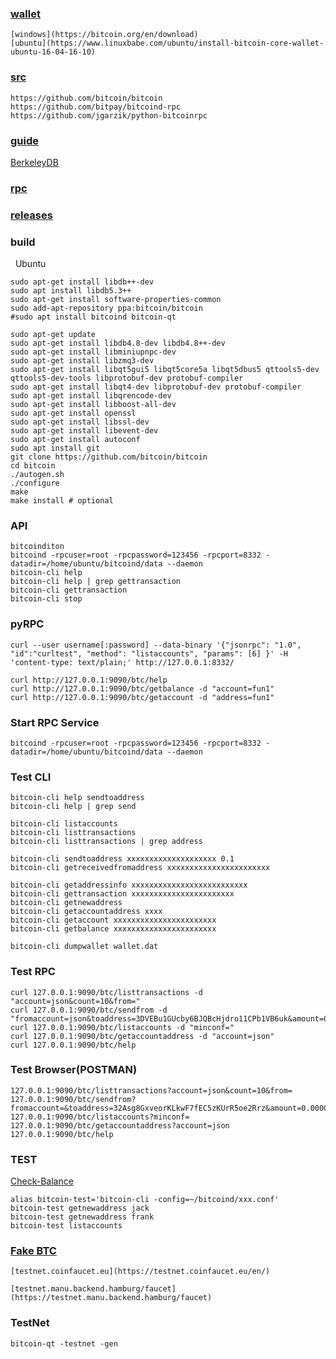 ### [wallet](https://bitcoin.org/en/download)

    [windows](https://bitcoin.org/en/download)
    [ubuntu](https://www.linuxbabe.com/ubuntu/install-bitcoin-core-wallet-ubuntu-16-04-16-10)
    
### [src](https://github.com/bitcoin/bitcoin)

    https://github.com/bitcoin/bitcoin
    https://github.com/bitpay/bitcoind-rpc
    https://github.com/jgarzik/python-bitcoinrpc
    
### [guide](https://github.com/bitcoin/bitcoin/tree/master/doc)

   [BerkeleyDB](https://github.com/bitcoin/bitcoin/blob/master/doc/build-openbsd.md)

### [rpc](https://en.bitcoin.it/wiki/API_reference_%28JSON-RPC%29)

### [releases](https://github.com/bitcoin/bitcoin/releases)

### build

   Ubuntu
   
    sudo apt-get install libdb++-dev
    sudo apt install libdb5.3++
    sudo apt-get install software-properties-common
    sudo add-apt-repository ppa:bitcoin/bitcoin
    #sudo apt install bitcoind bitcoin-qt
    
    sudo apt-get update
    sudo apt-get install libdb4.8-dev libdb4.8++-dev
    sudo apt-get install libminiupnpc-dev
    sudo apt-get install libzmq3-dev
    sudo apt-get install libqt5gui5 libqt5core5a libqt5dbus5 qttools5-dev qttools5-dev-tools libprotobuf-dev protobuf-compiler
    sudo apt-get install libqt4-dev libprotobuf-dev protobuf-compiler
    sudo apt-get install libqrencode-dev
    sudo apt-get install libboost-all-dev
    sudo apt-get install openssl
    sudo apt-get install libssl-dev
    sudo apt-get install libevent-dev
    sudo apt-get install autoconf
    sudo apt install git
    git clone https://github.com/bitcoin/bitcoin
    cd bitcoin
    ./autogen.sh
    ./configure
    make
    make install # optional

### API

    bitcoinditon
    bitcoind -rpcuser=root -rpcpassword=123456 -rpcport=8332 -datadir=/home/ubuntu/bitcoind/data --daemon
    bitcoin-cli help
    bitcoin-cli help | grep gettransaction
    bitcoin-cli gettransaction
    bitcoin-cli stop

### pyRPC
    curl --user username[:password] --data-binary '{"jsonrpc": "1.0", "id":"curltest", "method": "listaccounts", "params": [6] }' -H 'content-type: text/plain;' http://127.0.0.1:8332/

    curl http://127.0.0.1:9090/btc/help
    curl http://127.0.0.1:9090/btc/getbalance -d "account=fun1"
    curl http://127.0.0.1:9090/btc/getaccount -d "address=fun1"

### Start RPC Service
    
    bitcoind -rpcuser=root -rpcpassword=123456 -rpcport=8332 -datadir=/home/ubuntu/bitcoind/data --daemon

### Test CLI

    bitcoin-cli help sendtoaddress
    bitcoin-cli help | grep send
    
    bitcoin-cli listaccounts
    bitcoin-cli listtransactions
    bitcoin-cli listtransactions | grep address
    
    bitcoin-cli sendtoaddress xxxxxxxxxxxxxxxxxxxx 0.1
    bitcoin-cli getreceivedfromaddress xxxxxxxxxxxxxxxxxxxxxxx
    
    bitcoin-cli getaddressinfo xxxxxxxxxxxxxxxxxxxxxxxxxx
    bitcoin-cli gettransaction xxxxxxxxxxxxxxxxxxxxxxx
    bitcoin-cli getnewaddress
    bitcoin-cli getaccountaddress xxxx
    bitcoin-cli getaccount xxxxxxxxxxxxxxxxxxxxxxx
    bitcoin-cli getbalance xxxxxxxxxxxxxxxxxxxxxxx
    
    bitcoin-cli dumpwallet wallet.dat
    
### Test RPC

    curl 127.0.0.1:9090/btc/listtransactions -d "account=json&count=10&from="
    curl 127.0.0.1:9090/btc/sendfrom -d "fromaccount=json&toaddress=3DVEBu1GUcby6BJQBcHjdro11CPb1VB6uk&amount=0.00001"
    curl 127.0.0.1:9090/btc/listaccounts -d "minconf="
    curl 127.0.0.1:9090/btc/getaccountaddress -d "account=json"
    curl 127.0.0.1:9090/btc/help
    
### Test Browser(POSTMAN)

    127.0.0.1:9090/btc/listtransactions?account=json&count=10&from=
    127.0.0.1:9090/btc/sendfrom?fromaccount=&toaddress=32Asg8GxveorKLkwF7fEC5zKUrR5oe2Rrz&amount=0.00001
    127.0.0.1:9090/btc/listaccounts?minconf=
    127.0.0.1:9090/btc/getaccountaddress?account=json
    127.0.0.1:9090/btc/help
    
### TEST

   [Check-Balance](https://www.blocktrail.com/tBTC/address/2MuuDnGquySMuA9WUAPLgJaDRGUa2pwP9uK)

    alias bitcoin-test='bitcoin-cli -config=~/bitcoind/xxx.conf'
    bitcoin-test getnewaddress jack
    bitcoin-test getnewaddress frank
    bitcoin-test listaccounts
    
### [Fake BTC](https://www.quora.com/How-do-I-get-free-Bitcoin-testnet-coins)

    [testnet.coinfaucet.eu](https://testnet.coinfaucet.eu/en/)
    
    [testnet.manu.backend.hamburg/faucet](https://testnet.manu.backend.hamburg/faucet)

### TestNet

    bitcoin-qt -testnet -gen
    
    
    
    
